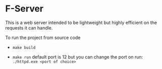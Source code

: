 # F-Server
This is a web server intended to be lightweight but highly efficient on the requests it can handle. 


To run the project from source code 

 - ``` make build ```
 
 - ``` make run ``` default port is 12 but you can change the port on run: <br> 
 ``` ./httpd.exe <port of choice>  ```



